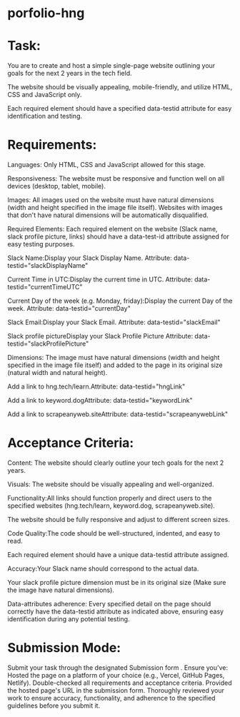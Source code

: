 # porfolio-hng
# Task:
You are to create and host a simple single-page website outlining your goals for the next 2 years in the tech field.

The website should be visually appealing, mobile-friendly, and utilize HTML, CSS and JavaScript only.

Each required element should have a specified data-testid attribute for easy identification and testing.

# Requirements:

Languages: Only HTML, CSS and JavaScript allowed for this stage.

Responsiveness: The website must be responsive and function well on all devices (desktop, tablet, mobile).

Images: All images used on the website must have natural dimensions (width and height specified in the image file itself). Websites with images that don't have natural dimensions will be automatically disqualified.

Required Elements: Each required element on the website (Slack name, slack profile picture, links) should have a data-test-id attribute assigned for easy testing purposes.

Slack Name:Display your Slack Display Name.
Attribute: data-testid="slackDisplayName"

Current Time in UTC:Display the current time in UTC.
Attribute: data-testid="currentTimeUTC"

Current Day of the week (e.g. Monday, friday):Display the current Day of the week.
Attribute: data-testid="currentDay"

Slack Email:Display your Slack Email.
Attribute: data-testid="slackEmail"

Slack profile pictureDisplay your Slack Profile Picture
Attribute: data-testid="slackProfilePicture"

Dimensions: The image must have natural dimensions (width and height specified in the image file itself) and added to the page in its original size (natural width and natural height).

Add a link to hng.tech/learn.Attribute: data-testid="hngLink"

Add a link to keyword.dogAttribute: data-testid="keywordLink"

Add a link to scrapeanyweb.siteAttribute: data-testid="scrapeanywebLink"

# Acceptance Criteria:
Content: The website should clearly outline your tech goals for the next 2 years.

Visuals: The website should be visually appealing and well-organized.

Functionality:All links should function properly and direct users to the specified websites (hng.tech/learn, keyword.dog, scrapeanyweb.site).

The website should be fully responsive and adjust to different screen sizes.

Code Quality:The code should be well-structured, indented, and easy to read.

Each required element should have a unique data-testid attribute assigned.

Accuracy:Your Slack name should correspond to the actual data.

Your slack profile picture dimension must be in its original size (Make sure the image have natural dimensions).

Data-attributes adherence: Every specified detail on the page should correctly have the data-testid attribute as indicated above, ensuring easy identification during any potential testing.

# Submission Mode:
Submit your task through the designated Submission form  . Ensure you've:
Hosted the page on a platform of your choice (e.g., Vercel, GitHub Pages, Netlify).
Double-checked all requirements and acceptance criteria.
Provided the hosted page's URL in the submission form.
Thoroughly reviewed your work to ensure accuracy, functionality, and adherence to the specified guidelines before you submit it.
